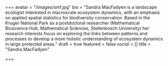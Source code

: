 +++
avatar = "/images/smf.jpg"
bio = "Sandra MacFadyen is a landscape ecologist interested in macroscale ecosystem dynamics, with an emphasis on applied spatial statistics for biodiversity conservation. Based in the Kruger National Park as a postdoctoral researcher (Mathematical Bioscience Hub, Mathematical Sciences, Stellenbosch University) her research interests focus on exploring the links between patterns and processes to develop a more holistic understanding of ecosystem dynamics in large protected areas."
draft = true
featured = false
social = []
title = "Sandra MacFadyen"

+++
